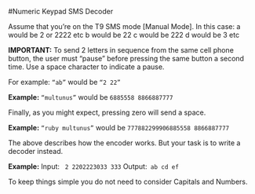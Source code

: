 #Numeric Keypad SMS Decoder

Assume that you’re on the T9 SMS mode [Manual Mode]. In this case:
a would be 2 or 2222 etc
b would be 22
c would be 222
d would be 3 etc

**IMPORTANT:** To send 2 letters in sequence from the same cell phone button, the user must “pause” before pressing the same button a second time. Use a space character to indicate a pause. 

For example: ```“ab”``` would be ```“2 22”```

**Example:**
```“multunus”``` would be ```6885558 8866887777```

Finally, as you might expect, pressing zero will send a space. 

**Example:**
```“ruby multunus”``` would be ```777882299906885558 8866887777```

The above describes how the encoder works. But your task is to write a decoder instead. 

**Example:**
Input: ``` 2 2202223033 333```
Output:``` ab cd ef```

To keep things simple you do not need to consider Capitals and Numbers.
